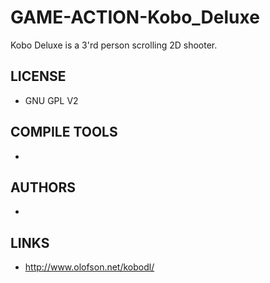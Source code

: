 # GAME-ACTION-Kobo_Deluxe
Kobo Deluxe is a 3'rd person scrolling 2D shooter.

## LICENSE
* GNU GPL V2

## COMPILE TOOLS
* 
 
## AUTHORS
* 

## LINKS
* http://www.olofson.net/kobodl/
